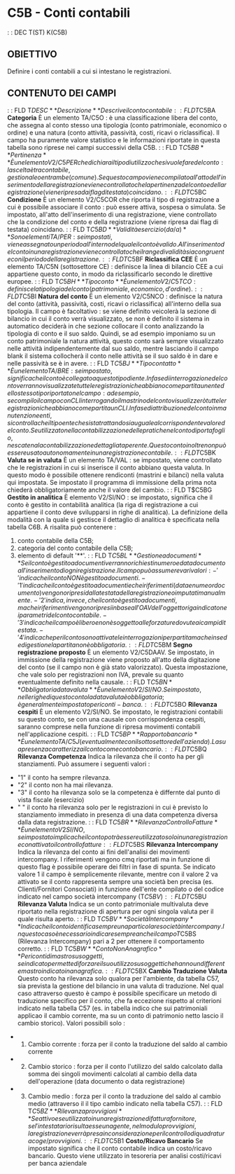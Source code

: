 # C5B - Conti contabili
 :  : DEC T(ST) K(C5B)
## OBIETTIVO
Definire i conti contabili a cui si intestano le registrazioni.
## CONTENUTO DEI CAMPI
 :  : FLD T$DESC **Descrizione**
Descrive il conto contabile
 :  : FLD T$C5BA **Categoria**
È un elemento TA/C5O :  è una classificazione libera del conto, che assegna al conto stesso una tipologia (conto patrimoniale, economico o ordine) e una natura (conto attività, passività, costi, ricavi o riclassifica). Il campo ha puramente valore statistico e le informazioni riportate in questa tabella sono riprese nei campi successivi della C5B.
 :  : FLD T$C5BB **Pertinenza**
È un elemento V2/C5PER che dichiara il tipo di utilizzo che si vuole fare del conto :  la scelta è tra contabile, gestionale o entrambe (comune). Se questo campo viene compilato all'atto dell'inserimento della registrazione viene controllato che la pertinenza del conto e della registrazione (viene ripresa dai flag di testata) coincidano.
 :  : FLD T$C5BC **Condizione**
È un elemento V2/C5COR che riporta il tipo di registrazione a cui è possibile associare il conto :  può essere attiva, sospesa o simulata. Se impostato, all'atto dell'inserimento di una registrazione, viene controllato che la condizione del conto e della registrazione (viene ripresa dai flag di testata) coincidano.
 :  : FLD T$C5BD **Validità esercizio (da/a)**
Sono elementi TA/PER :  se impostati, viene assegnato un periodo all'interno del quale il conto è valido. All'inserimento del conto in una registrazione viene controllato che il range di validità sia congruente con il periodo della registrazione.
 :  : FLD T$C5BF **Riclassifica CEE**
È un elemento TA/C5N (sottosettore CE) :  definisce la linea di bilancio CEE a cui appartiene questo conto, in modo da riclassificarlo secondo le direttive europee.
 :  : FLD T$C5BH **Tipo conto**
È un elemento V2/C5TCO :  definisce la tipologia del conto (patrimoniale, economico, d'ordine).
 :  : FLD T$C5BI **Natura del conto**
È un elemento V2/C5NCO :  definisce la natura del conto (attività, passività, costi, ricavi o riclassifica) all'interno della sua tipologia. Il campo è facoltativo :  se viene definito veicolerà la sezione di bilancio in cui il conto verrà visualizzato, se non è definito il sistema in automatico deciderà in che sezione collocare il conto analizzando la tipologia di conto e il suo saldo. Quindi, se ad esempio imponiamo su un conto patrimoniale la natura attività, questo conto sarà sempre visualizzato nelle attività indipendentemente dal suo saldo, mentre lasciando il campo blank il sistema collocherà il conto nelle attività se il suo saldo è in dare e nelle passività se è in avere.
 :  : FLD T$C5BJ **Tipo contatto**
È un elemento TA/BRE :  se impostato, significa che il conto è collegato a questo tipo di ente. In fase di interrogazione del conto verranno visualizzate tutte le registrazioni che abbiano come partita un ente dello stesso tipo riportato nel campo :  ad esempio, se compilo il campo con CLI interrogando il mastrino del conto visualizzerò tutte le registrazioni che abbiano come partita un CLI.
In fase di attribuzione del conto in manutenzione enti, si controlla che il tipo ente che si sta trattando sia uguale al corrispondente valore del conto.
Se utilizzato nella contabilizzazione delle pratiche nel conto di portafoglio, ne scatena la contabilizzazione dettagliata per ente.
Questo conto inoltre non può essere usato autonomamente in una registrazione contabile.
 :  : FLD T$C5BK **Valuta se in valuta**
È un elemento TA/VAL :  se impostato, viene controllato che le registrazioni in cui si inserisce il conto abbiano questa valuta. In questo modo è possibile ottenere rendiconti (mastrini e bilanci) nella valuta qui impostata. Se impostato il programma di immissione della prima nota chiederà obbligatoriamente anche il valore del cambio.
 :  : FLD T$C5BG **Gestito in analitica**
È elemento V2/SI/NO :  se impostato, significa che il conto è gestito in contabilità analitica (la riga di registrazione a cui appartiene il conto deve svilupparsi in righe di analitica).
La definizione della modalità con la quale si gestisce il dettaglio di analitica è specificata nella tabella C6B. A risalita può contenere : 
1) conto contabile della C5B;
2) categoria del conto contabile della C5B;
3) elemento di default '**'.
 :  : FLD T$C5BL **Gestione a documenti**
Se il conto è gestito a documenti verranno richiesti numero e data documento all'inserimento di ogni registrazione. Il campo può assumere vari valori : 
-' ' indica che il conto NON è gestito a documenti.
-'1' indica che il conto è gestito a documenti e che i riferimenti (data e numeor documento) vengono ripresi dalla testata della registrazione o imputati manualmente.
-'2' indica, invece, che il conto è gestito a documenti, ma che i riferimenti vengono ripresi in base all'OAV dell'oggetto riga indicato nei parametri del conto contabile.
-'3' indica che il campo è libero e non è soggetto alle forzature dovute ai campi di testata.
-'4' indica che per il conto sono attivate le interrogazioni per partita ma che in sede di gestione la partita non è obbligatoria.
 :  : FLD T$C5BM **Segno registrazione proposto**
È un elemento V2/C5DAAV. Se impostato, in immissione della registrazione viene proposto all'atto della digitazione del conto (se il campo non è già stato valorizzato). Questa impostazione, che vale solo per registrazioni non IVA, prevale su quanto eventualmente definito nella causale.
 :  : FLD T$C5BN **Obbligatoria data valuta**
È un elemento V2/SI/NO. Se impostato, nelle righe di questo conto la data valuta è obbligatoria; è generalmente impostato per i conti-banca.
 :  : FLD T$C5BO **Rilevanza cespiti**
È un elemento V2/SI/NO. Se impostato, le registrazioni contabili su questo conto, se con una causale con corrispondenza cespiti, saranno comprese nella funzione di ripresa movimenti contabili nell'applicazione cespiti.
 :  : FLD T$C5BP **Rapporto bancario**
È un elemento TA/C5J (eventualmente con il sottosettore dell'azienda). La sua presenza caratterizza il conto come conto bancario.
 :  : FLD T$C5BQ **Rilevanza Competenza**
Indica la rilevanza che il conto ha per gli stanziamenti. Può assumere i seguenti valori : 
- "1" il conto ha sempre rilevanza.
- "2" il conto non ha mai rilevanza.
- "3" il conto ha rilevanza solo se la competenza è differnte dal punto di vista fiscale (esercizio)
- " " il conto ha rilevanza solo per le registrazioni in cui è previsto lo stanziamento immediato in presenza di una data competenza diversa dalla data registrazione.
 :  : FLD T$C5BR **Rilevanza Controllo Fatture**
È un elemento V2SI/NO, se impostato implica che il conto potrà essere utilizzato solo in una registrazione con attivato il controllo fatture
 :  : FLD T$C5BS **Rilevanza Intercompany**
Indica la rilevanza del conto ai fini dell'analisi dei movimenti intercompany. I riferimenti vengono cmq riportati ma in funzione di questo flag è possibile operare dei filtri in fase di spunta.  Se indicato valore 1 il campo è semplicemente rilevante, mentre con il valore 2 va attivato se il conto rappresenta sempre una società ben precisa (es. Clienti/Fornitori Consociati) in funzione dell'ente  compilato o del codice indicato nel campo società intercompany (T$C5BV)
 :  : FLD T$C5BU **Rilevanza Valuta**
Indica se un conto patrimoniale multivaluta deve riportato nella registrazione di apertura per ogni singola valuta per il quale risulta aperto.
 :  : FLD T$C5BV **Società Intercompany**
Indica che il conto identifica sempre una particolare società intercompany. In questo caso è necessario indicare sempre anche il campo T$C5BS (Rilevanza Intercompany) pari a 2 per ottenere il comportamento corretto.
 :  : FLD T$C5BW **Conto Non Anagrafico**
Per i conti di mastro su soggetti, se indicato permette di forzare il suo utilizzo su soggetti che hanno un differente mastro indicato in anagrafica.
 :  : FLD T$C5BX **Cambio Traduzione Valuta**
Questo conto ha rilevanza solo qualora per l'ambiente, da tabella C57, sia prevista la gestione del bilancio in una valuta di traduzione.
Nel qual caso attraverso questo è campo è possibile specificare un metodo di traduzione specifico per il conto, che fa eccezione rispetto al criterioni indicato nella tabella C57 (es. in tabella indico che sui patrimoniali applicao il cambio corrente, ma su un conto di patrimonio netto lascio il cambio storico). Valori possibili solo : 
* 1. Cambio corrente :  forza per il conto la traduzione del saldo al cambio corrente
* 2. Cambio storico :  forza per il conto l'utilizzo del saldo calcolato dalla somma dei singoli  movimenti calcolati al cambio della data dell'operazione (data documento o data registrazione)
* 3. Cambio medio :  forza per il conto la traduzione del saldo al cambio medio (attraverso il il tipo cambio indicato nella tabella C57).
 :  : FLD T$C5BZ **Rilevanza provvigioni**
Se attivo e se utilizzato in una registrazione di fattura fornitore, se l'intestatario risulta esse un agente, nel modulo provvigioni, la registrazione verrà presa in considerazione per il controllo di quadratura coge/provvigioni.
 :  : FLD T$C5B1 **Costo/Ricavo Bancario**
Se impostato significa che il conto contabile indica un costo/ricavo bancario.
Questo viene utilizzato in tesoreria per analisi costi/ricavi per banca aziendale

